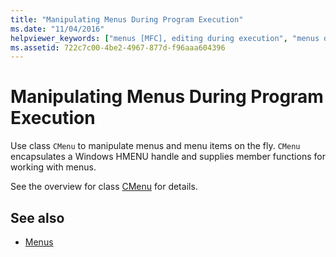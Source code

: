 ```yaml
---
title: "Manipulating Menus During Program Execution"
ms.date: "11/04/2016"
helpviewer_keywords: ["menus [MFC], editing during execution", "menus during execution [MFC], deleting", "CMenu class [MFC], manipulating menus during execution", "menus [MFC], manipulating during execution", "menus during execution"]
ms.assetid: 722c7c00-4be2-4967-877d-f96aaa604396
---
```

# Manipulating Menus During Program Execution

Use class `CMenu` to manipulate menus and menu items on the fly. `CMenu` encapsulates a Windows HMENU handle and supplies member functions for working with menus.

See the overview for class [CMenu](../mfc/reference/cmenu-class.md) for details.

## See also

- [Menus](../mfc/menus-mfc.md)

